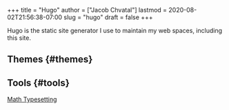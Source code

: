 +++
title = "Hugo"
author = ["Jacob Chvatal"]
lastmod = 2020-08-02T21:56:38-07:00
slug = "hugo"
draft = false
+++

Hugo is the static site generator I use to maintain my web spaces, including this site.


## Themes {#themes}


## Tools {#tools}

[Math Typesetting](https://themes.gohugo.io//theme/hugo-theme-codex/blog/math-typesetting/)
